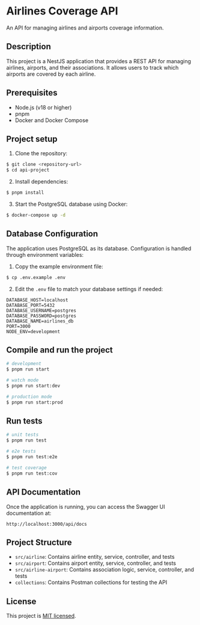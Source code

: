 # Airlines Coverage API

An API for managing airlines and airports coverage information.

## Description

This project is a NestJS application that provides a REST API for managing airlines, airports, and their associations. It allows users to track which airports are covered by each airline.

## Prerequisites

- Node.js (v18 or higher)
- pnpm
- Docker and Docker Compose

## Project setup

1. Clone the repository:
```bash
$ git clone <repository-url>
$ cd api-project
```

2. Install dependencies:
```bash
$ pnpm install
```

3. Start the PostgreSQL database using Docker:
```bash
$ docker-compose up -d
```

## Database Configuration

The application uses PostgreSQL as its database. Configuration is handled through environment variables:

1. Copy the example environment file:
```bash
$ cp .env.example .env
```

2. Edit the `.env` file to match your database settings if needed:
```
DATABASE_HOST=localhost
DATABASE_PORT=5432
DATABASE_USERNAME=postgres
DATABASE_PASSWORD=postgres
DATABASE_NAME=airlines_db
PORT=3000
NODE_ENV=development
```

## Compile and run the project

```bash
# development
$ pnpm run start

# watch mode
$ pnpm run start:dev

# production mode
$ pnpm run start:prod
```

## Run tests

```bash
# unit tests
$ pnpm run test

# e2e tests
$ pnpm run test:e2e

# test coverage
$ pnpm run test:cov
```

## API Documentation

Once the application is running, you can access the Swagger UI documentation at:

```
http://localhost:3000/api/docs
```

## Project Structure

- `src/airline`: Contains airline entity, service, controller, and tests
- `src/airport`: Contains airport entity, service, controller, and tests
- `src/airline-airport`: Contains association logic, service, controller, and tests
- `collections`: Contains Postman collections for testing the API

## License

This project is [MIT licensed](LICENSE).